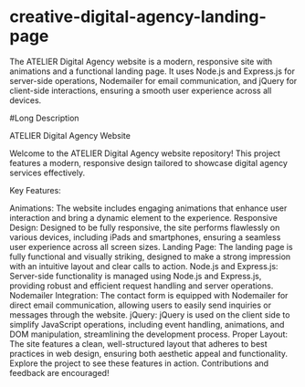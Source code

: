 # creative-digital-agency-landing-page
The ATELIER Digital Agency website is a modern, responsive site with animations and a functional landing page. It uses Node.js and Express.js for server-side operations, Nodemailer for email communication, and jQuery for client-side interactions, ensuring a smooth user experience across all devices.

#Long Description

ATELIER Digital Agency Website

Welcome to the ATELIER Digital Agency website repository! This project features a modern, responsive design tailored to showcase digital agency services effectively.

Key Features:

Animations: The website includes engaging animations that enhance user interaction and bring a dynamic element to the experience.
Responsive Design: Designed to be fully responsive, the site performs flawlessly on various devices, including iPads and smartphones, ensuring a seamless user experience across all screen sizes.
Landing Page: The landing page is fully functional and visually striking, designed to make a strong impression with an intuitive layout and clear calls to action.
Node.js and Express.js: Server-side functionality is managed using Node.js and Express.js, providing robust and efficient request handling and server operations.
Nodemailer Integration: The contact form is equipped with Nodemailer for direct email communication, allowing users to easily send inquiries or messages through the website.
jQuery: jQuery is used on the client side to simplify JavaScript operations, including event handling, animations, and DOM manipulation, streamlining the development process.
Proper Layout: The site features a clean, well-structured layout that adheres to best practices in web design, ensuring both aesthetic appeal and functionality.
Explore the project to see these features in action. Contributions and feedback are encouraged!
